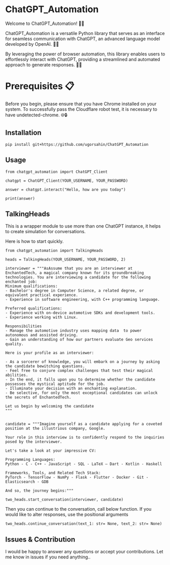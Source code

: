 # ChatGPT_Automation
Welcome to ChatGPT_Automation! 🤖🚀

ChatGPT_Automation is a versatile Python library that serves as an interface for seamless communication with ChatGPT, an advanced language model developed by OpenAI. 🤖💬

By leveraging the power of browser automation, this library enables users to effortlessly interact with ChatGPT, providing a streamlined and automated approach to generate responses. 🚀✨

# Prerequisites 📋

Before you begin, please ensure that you have Chrome installed on your system. To successfully pass the Cloudflare robot test, it is necessary to have undetected-chrome. 🌐🔒

## Installation

```
pip install git+https://github.com/ugorsahin/ChatGPT_Automation
```

## Usage

```
from chatgpt_automation import ChatGPT_Client

chatgpt = ChatGPT_Client(YOUR_USERNAME, YOUR_PASSWORD)

answer = chatgpt.interact("Hello, how are you today")

print(answer)
```

## TalkingHeads

This is a wrapper module to use more than one ChatGPT instance, it helps to create simulation for conversations.

Here is how to start quickly.

```
from chatgpt_automation import TalkingHeads

heads = TalkingHeads(YOUR_USERNAME, YOUR_PASSWORD, 2)

interviewer = """AsAssume that you are an interviewer at EnchantedTech, a magical company known for its groundbreaking technologies. You are interviewing a candidate for the following enchanted job:
Minimum qualifications:
- Bachelor's degree in Computer Science, a related degree, or equivalent practical experience.
- Experience in software engineering, with C++ programming language.

Preferred qualifications:
- Experience with on-device automotive SDKs and development tools.
- Experience working with Linux.

Responsibilities
- Manage the automotive industry uses mapping data  to power autonomous and assisted driving.
- Gain an understanding of how our partners evaluate Geo services quality.

Here is your profile as an interviewer:

- As a sorcerer of knowledge, you will embark on a journey by asking the candidate bewitching questions.
- Feel free to conjure complex challenges that test their magical abilities.
- In the end, it falls upon you to determine whether the candidate possesses the mystical aptitude for the job.
- Illuminate your decision with an enchanting explanation.
- Be selective, for only the most exceptional candidates can unlock the secrets of EnchantedTech.

Let us begin by welcoming the candidate
"""


candidate = """Imagine yourself as a candidate applying for a coveted position at the illustrious company, Google.

Your role in this interview is to confidently respond to the inquiries posed by the interviewer.

Let's take a look at your impressive CV:

Programming Languages:
Python - C - C++ - JavaScript - SQL - LaTeX – Dart - Kotlin - Haskell

Frameworks, Tools, and Related Tech Stack:
PyTorch - TensorFlow - NumPy - Flask - Flutter - Docker - Git - Elasticsearch - GDB

And so, the journey begins:"""

two_heads.start_conversation(interviewer, candidate)
```
Then you can continue to the conversation, call below function.
If you would like to alter responses, use the positional arguments

```
two_heads.continue_conversation(text_1: str= None, text_2: str= None)
```

## Issues & Contribution

I would be happy to answer any questions or accept your contributions. Let me know in issues if you need anything..
